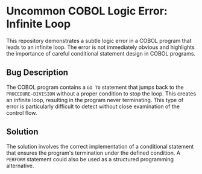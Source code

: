 # Uncommon COBOL Logic Error: Infinite Loop

This repository demonstrates a subtle logic error in a COBOL program that leads to an infinite loop.  The error is not immediately obvious and highlights the importance of careful conditional statement design in COBOL programs.

## Bug Description

The COBOL program contains a `GO TO` statement that jumps back to the `PROCEDURE-DIVISION` without a proper condition to stop the loop. This creates an infinite loop, resulting in the program never terminating.  This type of error is particularly difficult to detect without close examination of the control flow.

## Solution

The solution involves the correct implementation of a conditional statement that ensures the program's termination under the defined condition. A `PERFORM` statement could also be used as a structured programming alternative.